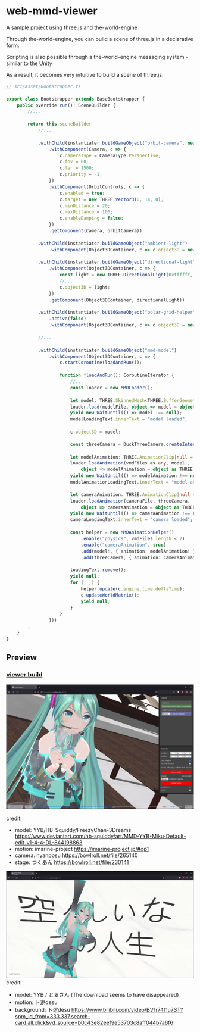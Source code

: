 # web-mmd-viewer

A sample project using three.js and the-world-engine

Through the-world-engine, you can build a scene of three.js in a declarative form.

Scripting is also possible through a the-world-engine messaging system - similar to the Unity

As a result, it becomes very intuitive to build a scene of three.js.

```typescript
// src/asset/Bootstrapper.ts

export class Bootstrapper extends BaseBootstrapper {
    public override run(): SceneBuilder {
        //...
        
        return this.sceneBuilder
            //...

            .withChild(instantiater.buildGameObject("orbit-camera", new THREE.Vector3(0, 0, 40))
                .withComponent(Camera, c => {
                    c.cameraType = CameraType.Perspective;
                    c.fov = 60;
                    c.far = 1500;
                    c.priority = -1;
                })
                .withComponent(OrbitControls, c => {
                    c.enabled = true;
                    c.target = new THREE.Vector3(0, 14, 0);
                    c.minDistance = 20;
                    c.maxDistance = 100;
                    c.enableDamping = false;
                })
                .getComponent(Camera, orbitCamera))
            
            .withChild(instantiater.buildGameObject("ambient-light")
                .withComponent(Object3DContainer, c => c.object3D = new THREE.HemisphereLight(0xffffff, 0xffffff, 0.3)))

            .withChild(instantiater.buildGameObject("directional-light", new THREE.Vector3(-20, 30, 100))
                .withComponent(Object3DContainer, c => {
                    const light = new THREE.DirectionalLight(0xffffff, 0.5);
                    //...
                    c.object3D = light;
                })
                .getComponent(Object3DContainer, directionalLight))

            .withChild(instantiater.buildGameObject("polar-grid-helper")
                .active(false)
                .withComponent(Object3DContainer, c => c.object3D = new THREE.GridHelper(30, 10)))
        
            //...

            .withChild(instantiater.buildGameObject("mmd-model")
                .withComponent(Object3DContainer, c => {
                    c.startCoroutine(loadAndRun());

                    function *loadAndRun(): CoroutineIterator {
                        //...
                        const loader = new MMDLoader();

                        let model: THREE.SkinnedMesh<THREE.BufferGeometry, THREE.Material | THREE.Material[]>|null = null;
                        loader.load(modelFile, object => model = object, makeProgressUpdate("model", modelLoadingText));
                        yield new WaitUntil(() => model !== null);
                        modelLoadingText.innerText = "model loaded";

                        c.object3D = model;

                        const threeCamera = DuckThreeCamera.createInterface(camera.ref!, false).toThreeCamera();
                        
                        let modelAnimation: THREE.AnimationClip|null = null;
                        loader.loadAnimation(vmdFiles as any, model!,
                            object => modelAnimation = object as THREE.AnimationClip, makeProgressUpdate("model animation", modelAnimationLoadingText));
                        yield new WaitUntil(() => modelAnimation !== null);
                        modelAnimationLoadingText.innerText = "model animation loaded";

                        let cameraAnimation: THREE.AnimationClip|null = null;
                        loader.loadAnimation(cameraFile, threeCamera,
                            object => cameraAnimation = object as THREE.AnimationClip, makeProgressUpdate("camera motion", cameraLoadingText));
                        yield new WaitUntil(() => cameraAnimation !== null);
                        cameraLoadingText.innerText = "camera loaded";
                        
                        const helper = new MMDAnimationHelper()
                            .enable("physics", vmdFiles.length < 2)
                            .enable("cameraAnimation", true)
                            .add(model!, { animation: modelAnimation! })
                            .add(threeCamera, { animation: cameraAnimation! });

                        loadingText.remove();
                        yield null;
                        for (; ;) {
                            helper.update(c.engine.time.deltaTime);
                            c.updateWorldMatrix();
                            yield null;
                        }
                    }
                }))
        ;
    }
}
```
## Preview

### [viewer build](https://noname0310.github.io/web-mmd-viewer/viewer)

![ingame2](ingame2.png)

credit:

- model: YYB/HB-Squiddy/FreezyChan-3Dreams
  https://www.deviantart.com/hb-squiddy/art/MMD-YYB-Miku-Default-edit-v1-4-4-DL-844198863
- motion: imarine-project
  https://imarine-project.jp/#op1
- camera: nyanposu
  https://bowlroll.net/file/265140
- stage: つくあん
  https://bowlroll.net/file/230141

![ingame](ingame.png)
credit:

- model: YYB / とぁさん (The download seems to have disappeared)
- motion: 卜逻desu
- background: 卜逻desu
https://www.bilibili.com/video/BV1r7411u7ST?spm_id_from=333.337.search-card.all.click&vd_source=b0c43e82eef9e53703c8aff044b7a6f6
